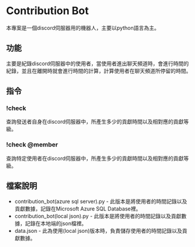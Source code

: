 # Contribution Bot
本專案是一個discord伺服器用的機器人，主要以python語言為主。

## 功能
主要是紀錄discord伺服器中的使用者，當使用者進出聊天頻道時，會進行時間的紀錄，並且在離開時就會進行時間的計算，計算使用者在聊天頻道所停留的時間。

## 指令
### !check
查詢發送者自身在discord伺服器中，所產生多少的貢獻時間以及相對應的貢獻等級。
### !check @member
查詢特定使用者在discord伺服器中，所產生多少的貢獻時間以及相對應的貢獻等級。

## 檔案說明
* contribution_bot(azure sql server).py - 此版本是將使用者的時間記錄以及貢獻數據，記錄在Microsoft Azure SQL Database裡。
* contribution_bot(local json).py - 此版本是將使用者的時間記錄以及貢獻數據，記錄在本地端的json檔裡。
* data.json - 此為使用(local json)版本時，負責儲存使用者的時間記錄以及貢獻數據。
